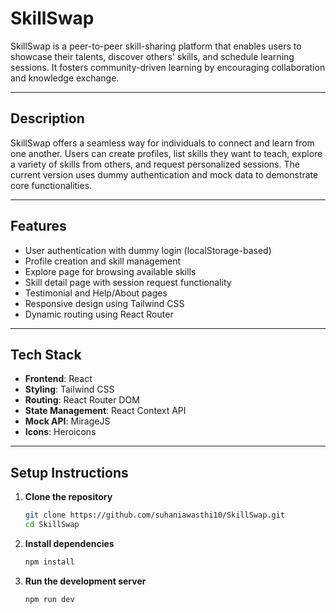 # SkillSwap

SkillSwap is a peer-to-peer skill-sharing platform that enables users to showcase their talents, discover others' skills, and schedule learning sessions. It fosters community-driven learning by encouraging collaboration and knowledge exchange.

---

## Description

SkillSwap offers a seamless way for individuals to connect and learn from one another. Users can create profiles, list skills they want to teach, explore a variety of skills from others, and request personalized sessions. The current version uses dummy authentication and mock data to demonstrate core functionalities.

---

## Features

- User authentication with dummy login (localStorage-based)
- Profile creation and skill management
- Explore page for browsing available skills
- Skill detail page with session request functionality
- Testimonial and Help/About pages
- Responsive design using Tailwind CSS
- Dynamic routing using React Router

---

## Tech Stack

- **Frontend**: React
- **Styling**: Tailwind CSS
- **Routing**: React Router DOM
- **State Management**: React Context API
- **Mock API**: MirageJS
- **Icons**: Heroicons

---

## Setup Instructions

1. **Clone the repository**  
   ```bash
   git clone https://github.com/suhaniawasthi10/SkillSwap.git
   cd SkillSwap

2. **Install dependencies**
   ```bash
   npm install

3. **Run the development server**
   ```bash
   npm run dev
